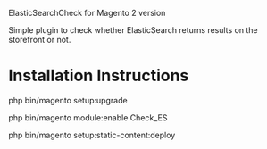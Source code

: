 ElasticSearchCheck for Magento 2 version

Simple plugin to check whether ElasticSearch returns results on the storefront or not.


# Installation Instructions
php bin/magento setup:upgrade

php bin/magento module:enable Check_ES

php bin/magento setup:static-content:deploy
